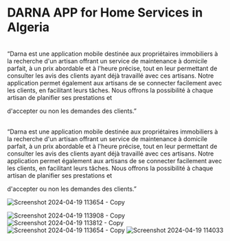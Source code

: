 <h1>DARNA APP for Home Services in Algeria</h1>

<br>“Darna est une application mobile destinée aux
propriétaires immobiliers à la recherche d'un artisan
offrant un service de maintenance à domicile parfait, à
un prix abordable et à l'heure précise, tout en leur
permettant de consulter les avis des clients ayant déjà
travaillé avec ces artisans. Notre application permet
également aux artisans de se connecter facilement avec
les clients, en facilitant leurs tâches. Nous offrons la
possibilité à chaque artisan de planifier ses prestations et

d'accepter ou non les demandes des clients.”

<br>“Darna est une application mobile destinée aux
propriétaires immobiliers à la recherche d'un artisan
offrant un service de maintenance à domicile parfait, à
un prix abordable et à l'heure précise, tout en leur
permettant de consulter les avis des clients ayant déjà
travaillé avec ces artisans. Notre application permet
également aux artisans de se connecter facilement avec
les clients, en facilitant leurs tâches. Nous offrons la
possibilité à chaque artisan de planifier ses prestations et

d'accepter ou non les demandes des clients.”

![Screenshot 2024-04-19 113654 - Copy](https://github.com/SarahSidAhmed/DARNA-App/assets/109920075/f8057675-4b10-463a-9255-46164aaee434)




![Screenshot 2024-04-19 113908 - Copy](https://github.com/SarahSidAhmed/DARNA-App/assets/109920075/a48bbd66-7771-4e0d-8afa-a58531530cc4)
![Screenshot 2024-04-19 113812 - Copy](https://github.com/SarahSidAhmed/DARNA-App/assets/109920075/8666d69f-5a08-4385-bd4e-581938c4e420)
![Screenshot 2024-04-19 113654 - Copy](https://github.com/SarahSidAhmed/DARNA-App/assets/109920075/1872fbf2-98ab-4b11-b13a-8b0636d668ef)
![Screenshot 2024-04-19 114033](https://github.com/SarahSidAhmed/DARNA-App/assets/109920075/9aa5a8af-a744-42cc-b19b-11041c79187a)

